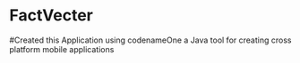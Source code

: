 # FactVecter
#Created this Application using codenameOne a Java tool for creating cross platform mobile applications 

